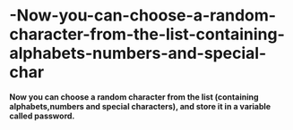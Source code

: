 # -Now-you-can-choose-a-random-character-from-the-list-containing-alphabets-numbers-and-special-char
**Now you can choose a random character from the list (containing alphabets,numbers and special characters), and store it in a variable called password.**
